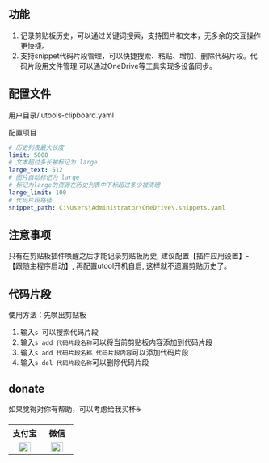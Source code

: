 ## 功能

1. 记录剪贴板历史，可以通过关键词搜索，支持图片和文本，无多余的交互操作更快捷。
2. 支持snippet代码片段管理，可以快捷搜索、粘贴、增加、删除代码片段。代码片段用文件管理,可以通过OneDrive等工具实现多设备同步。

## 配置文件

用户目录/.utools-clipboard.yaml

配置项目
``` yaml
# 历史列表最大长度
limit: 5000
# 文本超过多长被标记为 large
large_text: 512
# 图片自动标记为 large
# 标记为large的资源在历史列表中下标超过多少被清理
large_limit: 100
# 代码片段路径
snippet_path: C:\Users\Administrator\OneDrive\.snippets.yaml
```

## 注意事项

只有在剪贴板插件唤醒之后才能记录剪贴板历史, 建议配置【插件应用设置】-【跟随主程序启动】, 再配置utool开机自启, 这样就不遗漏剪贴历史了。

## 代码片段

使用方法：先唤出剪贴板
1. 输入`s `可以搜索代码片段
2. 输入`s add 代码片段名称`可以将当前剪贴板内容添加到代码片段
3. 输入`s add 代码片段名称 代码片段内容`可以添加代码片段
4. 输入`s del 代码片段名称`可以删除代码片段


## donate

如果觉得对你有帮助，可以考虑给我买杯☕

<table>
  <tr>
    <th width="50%">支付宝</th>
    <th width="50%">微信</th>
  </tr>
  <tr></tr>
  <tr align="center">
    <td><img width="70%" src="http://cos.inu1255.cn/images/alipay.jpg"></td>
    <td><img width="70%" src="http://cos.inu1255.cn/images/wx.png"></td>
  </tr>
</table>